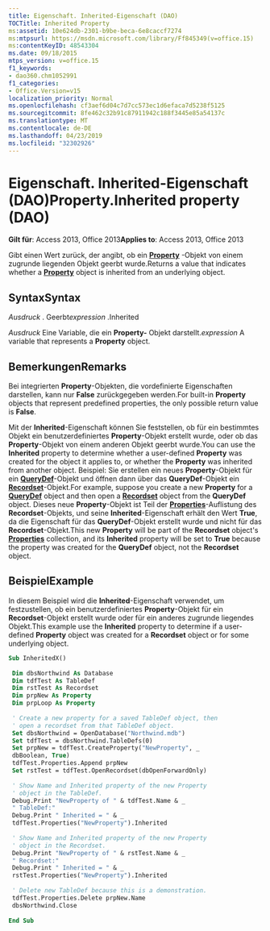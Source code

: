 ```yaml
---
title: Eigenschaft. Inherited-Eigenschaft (DAO)
TOCTitle: Inherited Property
ms:assetid: 10e624db-2301-b9be-beca-6e8caccf7274
ms:mtpsurl: https://msdn.microsoft.com/library/Ff845349(v=office.15)
ms:contentKeyID: 48543304
ms.date: 09/18/2015
mtps_version: v=office.15
f1_keywords:
- dao360.chm1052991
f1_categories:
- Office.Version=v15
localization_priority: Normal
ms.openlocfilehash: cf3aef6d04c7d7cc573ec1d6efaca7d5238f5125
ms.sourcegitcommit: 8fe462c32b91c87911942c188f3445e85a54137c
ms.translationtype: MT
ms.contentlocale: de-DE
ms.lasthandoff: 04/23/2019
ms.locfileid: "32302926"
---
```

# <a name="propertyinherited-property-dao"></a><span data-ttu-id="4eecd-102">Eigenschaft. Inherited-Eigenschaft (DAO)</span><span class="sxs-lookup"><span data-stu-id="4eecd-102">Property.Inherited property (DAO)</span></span>


<span data-ttu-id="4eecd-103">**Gilt für**: Access 2013, Office 2013</span><span class="sxs-lookup"><span data-stu-id="4eecd-103">**Applies to**: Access 2013, Office 2013</span></span> 

<span data-ttu-id="4eecd-104">Gibt einen Wert zurück, der angibt, ob ein **[Property](property-object-dao.md)** -Objekt von einem zugrunde liegenden Objekt geerbt wurde.</span><span class="sxs-lookup"><span data-stu-id="4eecd-104">Returns a value that indicates whether a **[Property](property-object-dao.md)** object is inherited from an underlying object.</span></span>

## <a name="syntax"></a><span data-ttu-id="4eecd-105">Syntax</span><span class="sxs-lookup"><span data-stu-id="4eecd-105">Syntax</span></span>

<span data-ttu-id="4eecd-106">*Ausdruck* . Geerbt</span><span class="sxs-lookup"><span data-stu-id="4eecd-106">*expression* .Inherited</span></span>

<span data-ttu-id="4eecd-107">*Ausdruck* Eine Variable, die ein **Property-** Objekt darstellt.</span><span class="sxs-lookup"><span data-stu-id="4eecd-107">*expression* A variable that represents a **Property** object.</span></span>

## <a name="remarks"></a><span data-ttu-id="4eecd-108">Bemerkungen</span><span class="sxs-lookup"><span data-stu-id="4eecd-108">Remarks</span></span>

<span data-ttu-id="4eecd-109">Bei integrierten **Property**-Objekten, die vordefinierte Eigenschaften darstellen, kann nur **False** zurückgegeben werden.</span><span class="sxs-lookup"><span data-stu-id="4eecd-109">For built-in **Property** objects that represent predefined properties, the only possible return value is **False**.</span></span>

<span data-ttu-id="4eecd-110">Mit der **Inherited**-Eigenschaft können Sie feststellen, ob für ein bestimmtes Objekt ein benutzerdefiniertes **Property**-Objekt erstellt wurde, oder ob das **Property**-Objekt von einem anderen Objekt geerbt wurde.</span><span class="sxs-lookup"><span data-stu-id="4eecd-110">You can use the **Inherited** property to determine whether a user-defined **Property** was created for the object it applies to, or whether the **Property** was inherited from another object.</span></span> <span data-ttu-id="4eecd-111">Beispiel: Sie erstellen ein neues **Property**-Objekt für ein **[QueryDef](querydef-object-dao.md)**-Objekt und öffnen dann über das **QueryDef**-Objekt ein **[Recordset](recordset-object-dao.md)**-Objekt.</span><span class="sxs-lookup"><span data-stu-id="4eecd-111">For example, suppose you create a new **Property** for a **[QueryDef](querydef-object-dao.md)** object and then open a **[Recordset](recordset-object-dao.md)** object from the **QueryDef** object.</span></span> <span data-ttu-id="4eecd-112">Dieses neue **Property**-Objekt ist Teil der  **[Properties](properties-collection-dao.md)**-Auflistung des **Recordset**-Objekts, und seine **Inherited**-Eigenschaft erhält den Wert **True**, da die Eigenschaft für das **QueryDef**-Objekt erstellt wurde und nicht für das **Recordset**-Objekt.</span><span class="sxs-lookup"><span data-stu-id="4eecd-112">This new **Property** will be part of the **Recordset** object's **[Properties](properties-collection-dao.md)** collection, and its **Inherited** property will be set to **True** because the property was created for the **QueryDef** object, not the **Recordset** object.</span></span>

## <a name="example"></a><span data-ttu-id="4eecd-113">Beispiel</span><span class="sxs-lookup"><span data-stu-id="4eecd-113">Example</span></span>

<span data-ttu-id="4eecd-114">In diesem Beispiel wird die **Inherited**-Eigenschaft verwendet, um festzustellen, ob ein benutzerdefiniertes **Property**-Objekt für ein **Recordset**-Objekt erstellt wurde oder für ein anderes zugrunde liegendes Objekt.</span><span class="sxs-lookup"><span data-stu-id="4eecd-114">This example use the **Inherited** property to determine if a user-defined **Property** object was created for a **Recordset** object or for some underlying object.</span></span>

```vb 
Sub InheritedX() 
 
 Dim dbsNorthwind As Database 
 Dim tdfTest As TableDef 
 Dim rstTest As Recordset 
 Dim prpNew As Property 
 Dim prpLoop As Property 
 
 ' Create a new property for a saved TableDef object, then 
 ' open a recordset from that TableDef object. 
 Set dbsNorthwind = OpenDatabase("Northwind.mdb") 
 Set tdfTest = dbsNorthwind.TableDefs(0) 
 Set prpNew = tdfTest.CreateProperty("NewProperty", _ 
 dbBoolean, True) 
 tdfTest.Properties.Append prpNew 
 Set rstTest = tdfTest.OpenRecordset(dbOpenForwardOnly) 
 
 ' Show Name and Inherited property of the new Property 
 ' object in the TableDef. 
 Debug.Print "NewProperty of " & tdfTest.Name & _ 
 " TableDef:" 
 Debug.Print " Inherited = " & _ 
 tdfTest.Properties("NewProperty").Inherited 
 
 ' Show Name and Inherited property of the new Property 
 ' object in the Recordset. 
 Debug.Print "NewProperty of " & rstTest.Name & _ 
 " Recordset:" 
 Debug.Print " Inherited = " & _ 
 rstTest.Properties("NewProperty").Inherited 
 
 ' Delete new TableDef because this is a demonstration. 
 tdfTest.Properties.Delete prpNew.Name 
 dbsNorthwind.Close 
 
End Sub 
 
```

